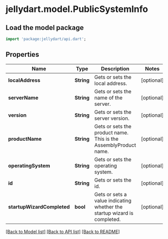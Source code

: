 # jellydart.model.PublicSystemInfo

## Load the model package
```dart
import 'package:jellydart/api.dart';
```

## Properties
Name | Type | Description | Notes
------------ | ------------- | ------------- | -------------
**localAddress** | **String** | Gets or sets the local address. | [optional] 
**serverName** | **String** | Gets or sets the name of the server. | [optional] 
**version** | **String** | Gets or sets the server version. | [optional] 
**productName** | **String** | Gets or sets the product name. This is the AssemblyProduct name. | [optional] 
**operatingSystem** | **String** | Gets or sets the operating system. | [optional] 
**id** | **String** | Gets or sets the id. | [optional] 
**startupWizardCompleted** | **bool** | Gets or sets a value indicating whether the startup wizard is completed. | [optional] 

[[Back to Model list]](../README.md#documentation-for-models) [[Back to API list]](../README.md#documentation-for-api-endpoints) [[Back to README]](../README.md)



